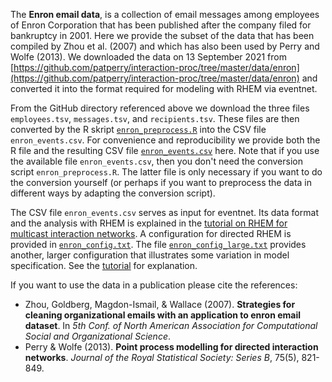 The **Enron email data**, is a collection of email messages among employees of Enron Corporation that has been published after the company filed for bankruptcy in 2001. Here we provide the subset of the data that has been compiled by Zhou et al. (2007) and which has also been used by Perry and Wolfe (2013). We downloaded the data on 13 September 2021 from [https://github.com/patperry/interaction-proc/tree/master/data/enron](https://github.com/patperry/interaction-proc/tree/master/data/enron) and converted it into the format required for modeling with RHEM via eventnet. 

From the GitHub directory referenced above we download the three files `employees.tsv`, `messages.tsv`, and `recipients.tsv`. These files are then converted by the R skript [`enron_preprocess.R`](https://github.com/juergenlerner/eventnet/blob/master/data/enron/enron_events.csv) into the CSV file `enron_events.csv`. For convenience and reproducibility we provide both the R file and the resulting CSV file [`enron_events.csv`](https://github.com/juergenlerner/eventnet/raw/master/data/enron/enron_events.csv) here. Note that if you use the available file `enron_events.csv`, then you don't need the conversion script `enron_preprocess.R`. The latter file is only necessary if you want to do the conversion yourself (or perhaps if you want to preprocess the data in different ways by adapting the conversion script).

The CSV file `enron_events.csv` serves as input for eventnet. Its data format and the analysis with RHEM is explained in the [tutorial on RHEM for multicast interaction networks](https://github.com/juergenlerner/eventnet/wiki/Directed-RHEM-for-multicast-interaction-(tutorial)). A configuration for directed RHEM is provided in [`enron_config.txt`](https://github.com/juergenlerner/eventnet/raw/master/data/enron/enron_config.txt). The file [`enron_config_large.txt`](https://github.com/juergenlerner/eventnet/raw/master/data/enron/enron_config_large.txt) provides another, larger configuration that illustrates some variation in model specification. See the [tutorial](https://github.com/juergenlerner/eventnet/wiki/Directed-RHEM-for-multicast-interaction-(tutorial)) for explanation.

If you want to use the data in a publication please cite the references:
* Zhou, Goldberg, Magdon-Ismail, & Wallace (2007). **Strategies for cleaning organizational emails with an application to enron email dataset**. In _5th Conf. of North American Association for Computational Social and Organizational Science_.
* Perry & Wolfe (2013). **Point process modelling for directed interaction networks**. _Journal of the Royal Statistical Society: Series B_, 75(5), 821-849.
